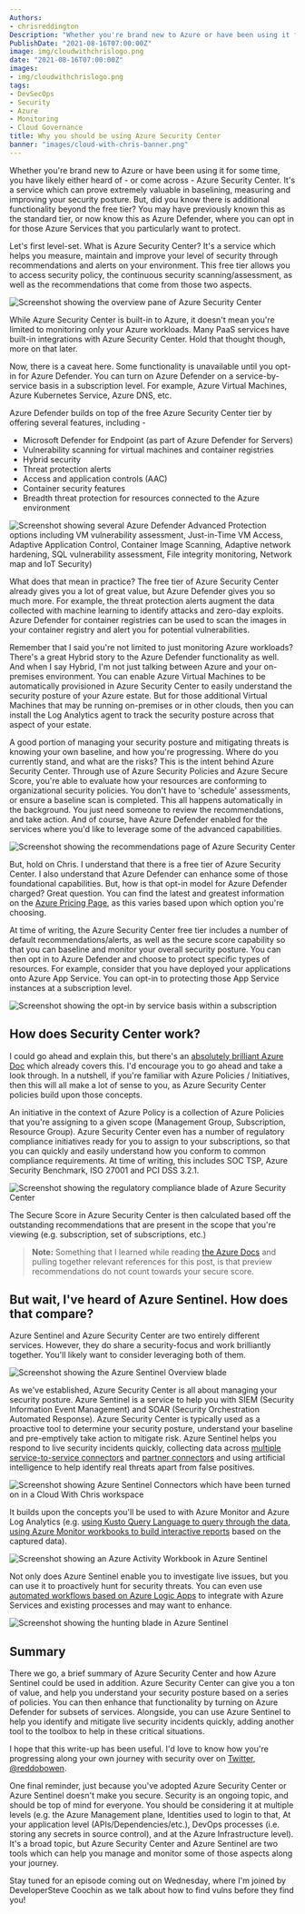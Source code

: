 ```yaml
---
Authors: 
- chrisreddington
Description: "Whether you're brand new to Azure or have been using it for some time, you have likely either heard of - or come across - Azure Security Center. It's a service which can prove extremely valuable in baselining, measuring and improving your security posture. But, did you know there is additional functionality beyond the free tier? You may have previously known this as the standard tier, or now know this as Azure Defender, where you can opt in for those Azure Services that you particularly want to protect."
PublishDate: "2021-08-16T07:00:00Z"
image: img/cloudwithchrislogo.png
date: "2021-08-16T07:00:00Z"
images:
- img/cloudwithchrislogo.png
tags:
- DevSecOps
- Security
- Azure
- Monitoring
- Cloud Governance
title: Why you should be using Azure Security Center
banner: "images/cloud-with-chris-banner.png"
---
```

Whether you're brand new to Azure or have been using it for some time, you have likely either heard of - or come across - Azure Security Center. It's a service which can prove extremely valuable in baselining, measuring and improving your security posture. But, did you know there is additional functionality beyond the free tier? You may have previously known this as the standard tier, or now know this as Azure Defender, where you can opt in for those Azure Services that you particularly want to protect.

Let's first level-set. What is Azure Security Center? It's a service which helps you measure, maintain and improve your level of security through recommendations and alerts on your environment. This free tier allows you to access security policy, the continuous security scanning/assessment, as well as the recommendations that come from those two aspects.

![Screenshot showing the overview pane of Azure Security Center](images/azure-security-center-overview/azure-securitycenter-overview.png "Screenshot showing the overview pane of Azure Security Center")

While Azure Security Center is built-in to Azure, it doesn't mean you're limited to monitoring only your Azure workloads. Many PaaS services have built-in integrations with Azure Security Center. Hold that thought though, more on that later.

Now, there is a caveat here. Some functionality is unavailable until you opt-in for Azure Defender. You can turn on Azure Defender on a service-by-service basis in a subscription level. For example, Azure Virtual Machines, Azure Kubernetes Service, Azure DNS, etc.

Azure Defender builds on top of the free Azure Security Center tier by offering several features, including -

* Microsoft Defender for Endpoint (as part of Azure Defender for Servers)
* Vulnerability scanning for virtual machines and container registries
* Hybrid security
* Threat protection alerts
* Access and application controls (AAC)
* Container security features
* Breadth threat protection for resources connected to the Azure environment

![Screenshot showing several Azure Defender Advanced Protection options including VM vulnerability assessment, Just-in-Time VM Access, Adaptive Application Control, Container Image Scanning, Adaptive network hardening, SQL vulnerability assessment, File integrity monitoring, Network map and IoT Security)](images/azure-security-center-overview/azure-defender-upgrades.png "Screenshot showing several Azure Defender Advanced Protection options including VM vulnerability assessment, Just-in-Time VM Access, Adaptive Application Control, Container Image Scanning, Adaptive network hardening, SQL vulnerability assessment, File integrity monitoring, Network map and IoT Security)")

What does that mean in practice? The free tier of Azure Security Center already gives you a lot of great value, but Azure Defender gives you so much more. For example, the threat protection alerts augment the data collected with machine learning to identify attacks and zero-day exploits. Azure Defender for container registries can be used to scan the images in your container registry and alert you for potential vulnerabilities.

Remember that I said you're not limited to just monitoring Azure workloads? There's a great Hybrid story to the Azure Defender functionality as well. And when I say Hybrid, I'm not just talking between Azure and your on-premises environment. You can enable Azure Virtual Machines to be automatically provisioned in Azure Security Center to easily understand the security posture of your Azure estate. But for those additional Virtual Machines that may be running on-premises or in other clouds, then you can install the Log Analytics agent to track the security posture across that aspect of your estate.

A good portion of managing your security posture and mitigating threats is knowing your own baseline, and how you're progressing. Where do you currently stand, and what are the risks? This is the intent behind Azure Security Center. Through use of Azure Security Policies and Azure Secure Score, you're able to evaluate how your resources are conforming to organizational security policies. You don't have to 'schedule' assessments, or ensure a baseline scan is completed. This all happens automatically in the background. You just need someone to review the recommendations, and take action. And of course, have Azure Defender enabled for the services where you'd like to leverage some of the advanced capabilities.

![Screenshot showing the recommendations page of Azure Security Center](images/azure-security-center-overview/azure-securitycenter-baseline.png "Screenshot showing the recommendations page of Azure Security Center")

But, hold on Chris. I understand that there is a free tier of Azure Security Center. I also understand that Azure Defender can enhance some of those foundational capabilities. But, how is that opt-in model for Azure Defender charged? Great question. You can find the latest and greatest information on the [Azure Pricing Page](https://azure.microsoft.com/en-gb/pricing/details/azure-defender/), as this varies based upon which option you're choosing.

At time of writing, the Azure Security Center free tier includes a number of default recommendations/alerts, as well as the secure score capability so that you can baseline and monitor your overall security posture. You can then opt in to Azure Defender and choose to protect specific types of resources. For example, consider that you have deployed your applications onto Azure App Service. You can opt-in to protecting those App Service instances at a subscription level.

![Screenshot showing the opt-in by service basis within a subscription](images/azure-security-center-overview/azure-securitycenter-defenderplan.png "Screenshot showing the opt-in by service basis within a subscription")

## How does Security Center work?

I could go ahead and explain this, but there's an [absolutely brilliant Azure Doc](https://docs.microsoft.com/en-us/azure/security-center/security-policy-concept) which already covers this. I'd encourage you to go ahead and take a look through. In a nutshell, if you're familiar with Azure Policies / Initiatives, then this will all make a lot of sense to you, as Azure Security Center policies build upon those concepts.

An initiative in the context of Azure Policy is a collection of Azure Policies that you're assigning to a given scope (Management Group, Subscription, Resource Group). Azure Security Center even has a number of regulatory compliance initiatives ready for you to assign to your subscriptions, so that you can quickly and easily understand how you conform to common compliance requirements. At time of writing, this includes SOC TSP, Azure Security Benchmark, ISO 27001 and PCI DSS 3.2.1.

![Screenshot showing the regulatory compliance blade of Azure Security Center](images/azure-security-center-overview/azure-securitycenter-regulatory.png "Screenshot showing the regulatory compliance blade of Azure Security Center")

The Secure Score in Azure Security Center is then calculated based off the outstanding recommendations that are present in the scope that you're viewing (e.g. subscription, set of subscriptions, etc.)

> **Note:** Something that I learned while reading [the Azure Docs](https://docs.microsoft.com/en-us/azure/security-center/secure-score-security-controls#which-recommendations-are-included-in-the-secure-score-calculations) and pulling together relevant references for this post, is that preview recommendations do not count towards your secure score.

## But wait, I've heard of Azure Sentinel. How does that compare?

Azure Sentinel and Azure Security Center are two entirely different services. However, they do share a security-focus and work brilliantly together. You'll likely want to consider leveraging both of them.

![Screenshot showing the Azure Sentinel Overview blade](images/azure-security-center-overview/azure-sentinel-overview.png "Screenshot showing the Azure Sentinel Overview blade")

As we've established, Azure Security Center is all about managing your security posture. Azure Sentinel is a service to help you with SIEM (Security Information Event Management) and SOAR (Security Orchestration Automated Response). Azure Security Center is typically used as a proactive tool to determine your security posture, understand your baseline and pre-emptively take action to mitigate risk. Azure Sentinel helps you respond to live security incidents quickly, collecting data across [multiple service-to-service connectors](https://docs.microsoft.com/en-us/azure/sentinel/connect-data-sources) and [partner connectors](https://docs.microsoft.com/en-us/azure/sentinel/partner-data-connectors) and using artificial intelligence to help identify real threats apart from false positives.

![Screenshot showing Azure Sentinel Connectors which have been turned on in a Cloud With Chris workspace](images/azure-security-center-overview/azure-sentinel-connectors.png "Screenshot showing Azure Sentinel Connectors which have been turned on in a Cloud With Chris workspace")

It builds upon the concepts you'll be used to with Azure Monitor and Azure Log Analytics (e.g. [using Kusto Query Language to query through the data](https://docs.microsoft.com/en-us/learn/paths/sc-200-utilize-kql-for-azure-sentinel/), [using Azure Monitor workbooks to build interactive reports](https://docs.microsoft.com/en-us/azure/sentinel/top-workbooks) based on the captured data).

![Screenshot showing an Azure Activity Workbook in Azure Sentinel](images/azure-security-center-overview/azure-sentinel-workbook.png "Screenshot showing an Azure Activity Workbook in Azure Sentinel")

Not only does Azure Sentinel enable you to investigate live issues, but you can use it to proactively hunt for security threats. You can even use [automated workflows based on Azure Logic Apps](https://docs.microsoft.com/en-us/azure/sentinel/tutorial-respond-threats-playbook) to integrate with Azure Services and existing processes and may want to enhance.


![Screenshot showing the hunting blade in Azure Sentinel](images/azure-security-center-overview/azure-sentinel-hunting.png "Screenshot showing the hunting blade in Azure Sentinel")

## Summary

There we go, a brief summary of Azure Security Center and how Azure Sentinel could be used in addition. Azure Security Center can give you a ton of value, and help you understand your security posture based on a series of policies. You can then enhance that functionality by turning on Azure Defender for subsets of services. Alongside, you can use Azure Sentinel to help you identify and mitigate live security incidents quickly, adding another tool to the toolbox to help in these critical situations.

I hope that this write-up has been useful. I'd love to know how you're progressing along your own journey with security over on [Twitter, @reddobowen](https://twitter.com/reddobowen).

One final reminder, just because you've adopted Azure Security Center or Azure Sentinel doesn't make you secure. Security is an ongoing topic, and should be top of mind for everyone. You should be considering it at multiple levels (e.g. the Azure Management plane, Identities used to login to that, At your application level (APIs/Dependencies/etc.), DevOps processes (i.e. storing any secrets in source control), and at the Azure Infrastructure level). It's a broad topic, but Azure Security Center and Azure Sentinel are two tools which can help you manage and monitor some of those aspects along your journey.

Stay tuned for an episode coming out on Wednesday, where I'm joined by DeveloperSteve Coochin as we talk about how to find vulns before they find you!